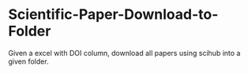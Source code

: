 # Scientific-Paper-Download-to-Folder
Given a excel with DOI column, download all papers using scihub into a given folder.
